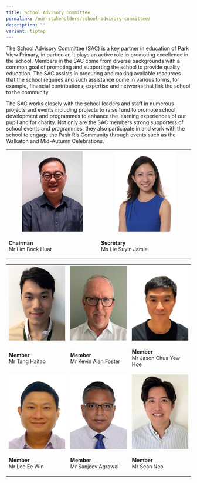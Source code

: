 ```yaml
---
title: School Advisory Committee
permalink: /our-stakeholders/school-advisory-committee/
description: ""
variant: tiptap
---
```

<p>The School Advisory Committee (SAC) is a key partner in education of Park
View Primary, in particular, it plays an active role in promoting excellence
in the school. Members in the SAC come from diverse backgrounds with a
common goal of promoting and supporting the school to provide quality education.
The SAC assists in procuring and making available resources that the school
requires and such assistance come in various forms, for example, financial
contributions, expertise and networks that link the school to the community.</p>
<p>The SAC works closely with the school leaders and staff in numerous projects
and events including projects to raise fund to promote school development
and programmes to enhance the learning experiences of our pupil and for
charity. Not only are the SAC members strong supporters of school events
and programmes, they also participate in and work with the school to engage
the Pasir Ris Community through events such as the Walkaton and Mid-Autumn
Celebrations.</p>
<table style="minWidth: 50px">
<colgroup>
<col>
<col>
</colgroup>
<tbody>
<tr>
<th rowspan="1" colspan="1">
<div class="isomer-image-wrapper">
<img style="width: 70%;" height="auto" width="100%" alt="" src="/images/Our Stakeholders/SAC Members/Mr_Lim__SAC_Chairman_.jpg">
</div>
</th>
<th rowspan="1" colspan="1">
<div class="isomer-image-wrapper">
<img style="width: 70%;" height="auto" width="100%" alt="" src="/images/Our Stakeholders/SAC Members/Ms_Jamie_Lie_Suyin__1_.jpg">
</div>
</th>
</tr>
<tr>
<td rowspan="1" colspan="1">
<p><strong>Chairman</strong>
<br>Mr Lim Bock Huat</p>
</td>
<td rowspan="1" colspan="1">
<p><strong>Secretary</strong>
<br>Ms Lie Suyin Jamie</p>
<p></p>
</td>
</tr>
</tbody>
</table>
<table style="minWidth: 75px">
<colgroup>
<col>
<col>
<col>
</colgroup>
<tbody>
<tr>
<th rowspan="1" colspan="1">
<div class="isomer-image-wrapper">
<img style="width: 100%" height="auto" width="100%" alt="" src="/images/Our Stakeholders/SAC Members/Mr_Tang_Haitao.jpg">
</div>
</th>
<th rowspan="1" colspan="1">
<div class="isomer-image-wrapper">
<img style="width: 100%" height="auto" width="100%" alt="" src="/images/Our Stakeholders/SAC Members/Mr_Foster.jpg">
</div>
</th>
<th rowspan="1" colspan="1">
<div class="isomer-image-wrapper">
<img style="width: 100%" height="auto" width="100%" alt="" src="/images/Our Stakeholders/SAC Members/Mr_Jason_Chua.jpg">
</div>
</th>
</tr>
<tr>
<td rowspan="1" colspan="1">
<p><strong>Member</strong>
<br>Mr Tang Haitao</p>
</td>
<td rowspan="1" colspan="1">
<p><strong>Member</strong>
<br>Mr Kevin Alan Foster</p>
</td>
<td rowspan="1" colspan="1">
<p><strong>Member</strong>
<br>Mr Jason Chua Yew Hoe</p>
<p></p>
</td>
</tr>
<tr>
<td rowspan="1" colspan="1">
<div class="isomer-image-wrapper">
<img style="width: 100%" height="auto" width="100%" alt="" src="/images/Our Stakeholders/SAC Members/Mr_Lee_Ee_Win.jpg">
</div>
</td>
<td rowspan="1" colspan="1">
<div class="isomer-image-wrapper">
<img style="width: 100%" height="auto" width="100%" alt="" src="/images/Our Stakeholders/SAC Members/Mr_Sanjeev.jpg">
</div>
</td>
<td rowspan="1" colspan="1">
<div class="isomer-image-wrapper">
<img style="width: 100%" height="auto" width="100%" alt="" src="/images/Our Stakeholders/SAC Members/Mr_Sean_Neo.jpg">
</div>
</td>
</tr>
<tr>
<td rowspan="1" colspan="1">
<p><strong>Member</strong>
<br>Mr Lee Ee Win</p>
</td>
<td rowspan="1" colspan="1">
<p><strong>Member</strong>
<br>Mr Sanjeev Agrawal</p>
</td>
<td rowspan="1" colspan="1">
<p><strong>Member</strong>
<br>Mr Sean Neo</p>
</td>
</tr>
</tbody>
</table>
<p></p>